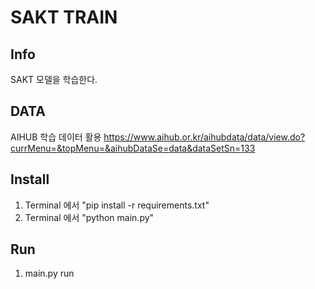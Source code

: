 # SAKT TRAIN

## Info
SAKT 모델을 학습한다.

## DATA
AIHUB 학습 데이터 활용
https://www.aihub.or.kr/aihubdata/data/view.do?currMenu=&topMenu=&aihubDataSe=data&dataSetSn=133

## Install
1. Terminal 에서 "pip install -r requirements.txt"
2. Terminal 에서 "python main.py"

## Run
1. main.py run

